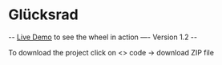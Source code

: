 # Glücksrad

-- [Live Demo](https://juliakranz.github.io/adventureWheel/) to see the wheel in action —- Version 1.2 --

To download the project click on <> code -> download ZIP file 
